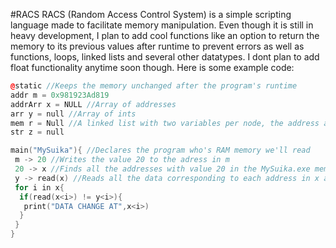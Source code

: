 #RACS
RACS (Random Access Control System) is a simple scripting language made to facilitate memory manipulation. Even though it is still in heavy development, I plan to add cool functions like an option to return the memory to its previous values after runtime to prevent errors as well as functions, loops, linked lists and several other datatypes. I dont plan to add float functionality anytime soon though. Here is some example code:
```c++
@static //Keeps the memory unchanged after the program's runtime
addr m = 0x981923Ad819
addrArr x = NULL //Array of addresses
arr y = null //Array of ints
mem r = Null //A linked list with two variables per node, the address and the data
str z = null

main("MySuika"){ //Declares the program who's RAM memory we'll read
 m -> 20 //Writes the value 20 to the adress in m
 20 -> x //Finds all the addresses with value 20 in the MySuika.exe memory and stores them in the array x
 y -> read(x) //Reads all the data corresponding to each address in x and stores it in y
 for i in x{
  if(read(x<i>) != y<i>){
   print("DATA CHANGE AT",x<i>)
  }	
 }
}
```
